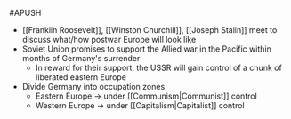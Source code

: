 #APUSH 
- [[Franklin Roosevelt]], [[Winston Churchill]], [[Joseph Stalin]] meet to discuss what/how postwar Europe will look like
- Soviet Union promises to support the Allied war in the Pacific within months of Germany's surrender
	- In reward for their support, the USSR will gain control of a chunk of liberated eastern Europe
- Divide Germany into occupation zones
	- Eastern Europe -> under [[Communism|Communist]] control
	- Western Europe -> under [[Capitalism|Capitalist]] control